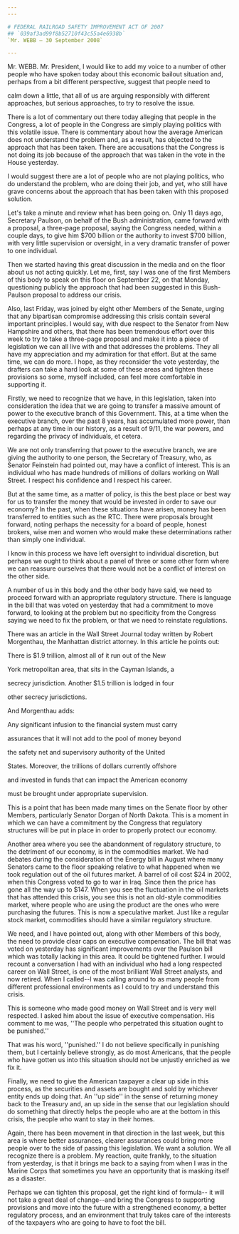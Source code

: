 ```yaml
---
---

# FEDERAL RAILROAD SAFETY IMPROVEMENT ACT OF 2007
## `039af3ad99f8b52710f43c55a4e6938b`
`Mr. WEBB — 30 September 2008`

---
```



Mr. WEBB. Mr. President, I would like to add my voice to a number of 
other people who have spoken today about this economic bailout 
situation and, perhaps from a bit different perspective, suggest that 
people need to


calm down a little, that all of us are arguing responsibly with 
different approaches, but serious approaches, to try to resolve the 
issue.

There is a lot of commentary out there today alleging that people in 
the Congress, a lot of people in the Congress are simply playing 
politics with this volatile issue. There is commentary about how the 
average American does not understand the problem and, as a result, has 
objected to the approach that has been taken. There are accusations 
that the Congress is not doing its job because of the approach that was 
taken in the vote in the House yesterday.

I would suggest there are a lot of people who are not playing 
politics, who do understand the problem, who are doing their job, and 
yet, who still have grave concerns about the approach that has been 
taken with this proposed solution.

Let's take a minute and review what has been going on. Only 11 days 
ago, Secretary Paulson, on behalf of the Bush administration, came 
forward with a proposal, a three-page proposal, saying the Congress 
needed, within a couple days, to give him $700 billion or the authority 
to invest $700 billion, with very little supervision or oversight, in a 
very dramatic transfer of power to one individual.

Then we started having this great discussion in the media and on the 
floor about us not acting quickly. Let me, first, say I was one of the 
first Members of this body to speak on this floor on September 22, on 
that Monday, questioning publicly the approach that had been suggested 
in this Bush-Paulson proposal to address our crisis.

Also, last Friday, was joined by eight other Members of the Senate, 
urging that any bipartisan compromise addressing this crisis contain 
several important principles. I would say, with due respect to the 
Senator from New Hampshire and others, that there has been tremendous 
effort over this week to try to take a three-page proposal and make it 
into a piece of legislation we can all live with and that addresses the 
problems. They all have my appreciation and my admiration for that 
effort. But at the same time, we can do more. I hope, as they 
reconsider the vote yesterday, the drafters can take a hard look at 
some of these areas and tighten these provisions so some, myself 
included, can feel more comfortable in supporting it.

Firstly, we need to recognize that we have, in this legislation, 
taken into consideration the idea that we are going to transfer a 
massive amount of power to the executive branch of this Government. 
This, at a time when the executive branch, over the past 8 years, has 
accumulated more power, than perhaps at any time in our history, as a 
result of 9/11, the war powers, and regarding the privacy of 
individuals, et cetera.

We are not only transferring that power to the executive branch, we 
are giving the authority to one person, the Secretary of Treasury, who, 
as Senator Feinstein had pointed out, may have a conflict of interest. 
This is an individual who has made hundreds of millions of dollars 
working on Wall Street. I respect his confidence and I respect his 
career.

But at the same time, as a matter of policy, is this the best place 
or best way for us to transfer the money that would be invested in 
order to save our economy? In the past, when these situations have 
arisen, money has been transferred to entities such as the RTC. There 
were proposals brought forward, noting perhaps the necessity for a 
board of people, honest brokers, wise men and women who would make 
these determinations rather than simply one individual.

I know in this process we have left oversight to individual 
discretion, but perhaps we ought to think about a panel of three or 
some other form where we can reassure ourselves that there would not be 
a conflict of interest on the other side.

A number of us in this body and the other body have said, we need to 
proceed forward with an appropriate regulatory structure. There is 
language in the bill that was voted on yesterday that had a commitment 
to move forward, to looking at the problem but no specificity from the 
Congress saying we need to fix the problem, or that we need to 
reinstate regulations.

There was an article in the Wall Street Journal today written by 
Robert Morgenthau, the Manhattan district attorney. In this article he 
points out:




 There is $1.9 trillion, almost all of it run out of the New 


 York metropolitan area, that sits in the Cayman Islands, a 


 secrecy jurisdiction. Another $1.5 trillion is lodged in four 


 other secrecy jurisdictions.


And Morgenthau adds:




 Any significant infusion to the financial system must carry 


 assurances that it will not add to the pool of money beyond 


 the safety net and supervisory authority of the United 


 States. Moreover, the trillions of dollars currently offshore 


 and invested in funds that can impact the American economy 


 must be brought under appropriate supervision.


This is a point that has been made many times on the Senate floor by 
other Members, particularly Senator Dorgan of North Dakota. This is a 
moment in which we can have a commitment by the Congress that 
regulatory structures will be put in place in order to properly protect 
our economy.

Another area where you see the abandonment of regulatory structure, 
to the detriment of our economy, is in the commodities market. We had 
debates during the consideration of the Energy bill in August where 
many Senators came to the floor speaking relative to what happened when 
we took regulation out of the oil futures market. A barrel of oil cost 
$24 in 2002, when this Congress voted to go to war in Iraq. Since then 
the price has gone all the way up to $147. When you see the fluctuation 
in the oil markets that has attended this crisis, you see this is not 
an old-style commodities market, where people who are using the product 
are the ones who were purchasing the futures. This is now a speculative 
market. Just like a regular stock market, commodities should have a 
similar regulatory structure.

We need, and I have pointed out, along with other Members of this 
body, the need to provide clear caps on executive compensation. The 
bill that was voted on yesterday has significant improvements over the 
Paulson bill which was totally lacking in this area. It could be 
tightened further. I would recount a conversation I had with an 
individual who had a long respected career on Wall Street, is one of 
the most brilliant Wall Street analysts, and now retired. When I 
called--I was calling around to as many people from different 
professional environments as I could to try and understand this crisis.

This is someone who made good money on Wall Street and is very well 
respected. I asked him about the issue of executive compensation. His 
comment to me was, ''The people who perpetrated this situation ought to 
be punished.''

That was his word, ''punished.'' I do not believe specifically in 
punishing them, but I certainly believe strongly, as do most Americans, 
that the people who have gotten us into this situation should not be 
unjustly enriched as we fix it.

Finally, we need to give the American taxpayer a clear up side in 
this process, as the securities and assets are bought and sold by 
whichever entity ends up doing that. An ''up side'' in the sense of 
returning money back to the Treasury and, an up side in the sense that 
our legislation should do something that directly helps the people who 
are at the bottom in this crisis, the people who want to stay in their 
homes.


Again, there has been movement in that direction in the last week, 
but this area is where better assurances, clearer assurances could 
bring more people over to the side of passing this legislation. We want 
a solution. We all recognize there is a problem. My reaction, quite 
frankly, to the situation from yesterday, is that it brings me back to 
a saying from when I was in the Marine Corps that sometimes you have an 
opportunity that is masking itself as a disaster.

Perhaps we can tighten this proposal, get the right kind of formula--
it will not take a great deal of change--and bring the Congress to 
supporting provisions and move into the future with a strengthened 
economy, a better regulatory process, and an environment that truly 
takes care of the interests of the taxpayers who are going to have to 
foot the bill.



